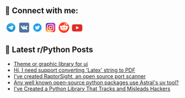 ## 🔎 Connect with me:
[<img src="https://github.com/bullbesh/bullbesh/blob/main/images/Telegram.png" width="32" height="32" />](https://t.me/bullbesh)
[<img src="https://github.com/bullbesh/bullbesh/blob/main/images/VK.png" width="32" height="32" />](https://vk.com/bullbesh)
[<img src="https://github.com/bullbesh/bullbesh/blob/main/images/Twitter.png" width="32" height="32" />](https://twitter.com/bullbesh1)
[<img src="https://github.com/bullbesh/bullbesh/blob/main/images/Instagram.png" width="32" height="32" />](https://www.instagram.com/bullbesh)
[<img src="https://github.com/bullbesh/bullbesh/blob/main/images/Reddit.png" width="32" height="32" />](https://www.reddit.com/user/bullbesh)
[<img src="https://github.com/bullbesh/bullbesh/blob/main/images/YouTube.png" width="32" height="32" />](https://www.youtube.com/channel/UCtfjRs6uzgq5mfm8S06WTcg)

## 📕 Latest r/Python Posts
<!-- BLOG-POST-LIST:START -->
- [Theme or graphic library for ui](https://www.reddit.com/r/Python/comments/1i247ie/theme_or_graphic_library_for_ui/)
- [Hi, I need support converting &#39;Latex&#39; string to PDF](https://www.reddit.com/r/Python/comments/1i23yof/hi_i_need_support_converting_latex_string_to_pdf/)
- [I&#39;ve created RaptorSight, an open source port scanner](https://www.reddit.com/r/Python/comments/1i234xc/ive_created_raptorsight_an_open_source_port/)
- [Any well known open-source python packages use Astral&#39;s uv tool?](https://www.reddit.com/r/Python/comments/1i20lvm/any_well_known_opensource_python_packages_use/)
- [I&#39;ve Created a Python Library That Tracks and Misleads Hackers](https://www.reddit.com/r/Python/comments/1i208uo/ive_created_a_python_library_that_tracks_and/)
<!-- BLOG-POST-LIST:END -->
